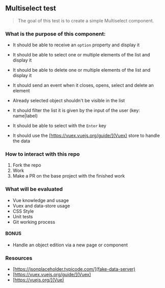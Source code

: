 ## Multiselect test

> The goal of this test is to create a simple Multiselect component.

### What is the purpose of this component:

- It should be able to receive an `option` property and display it
- It should be able to select one or multiple elements of the list and display it
- It should be able to delete one or multiple elements of the list and display it
- It should send an event when it closes, opens, select and delete an element
- Already selected object shouldn't be visible in the list

- It should filter the list it is given by the input of the user (key: name|label)
- It should be able to select with the `Enter` key

- It should use the [https://vuex.vuejs.org/guide/](Vuex) store to handle the data

### How to interact with this repo

1) Fork the repo
2) Work
3) Make a PR on the base project with the finished work

### What will be evaluated

- Vue knowledge and usage
- Vuex and data-store usage
- CSS Style
- Unit tests
- Git working process

#### BONUS

- Handle an object edition via a new page or component

### Resources

- [https://jsonplaceholder.typicode.com/](fake-data-server)
- [https://vuex.vuejs.org/guide/](Vuex)
- [https://vuejs.org/](Vue)
